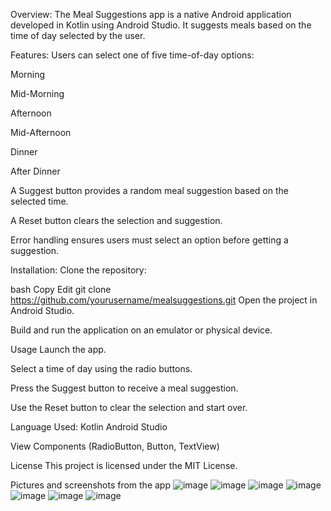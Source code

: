 Overview:
The Meal Suggestions app is a native Android application developed in Kotlin using Android Studio. It suggests meals based on the time of day selected by the user.

Features:
Users can select one of five time-of-day options:

Morning

Mid-Morning

Afternoon

Mid-Afternoon

Dinner

After Dinner

A Suggest button provides a random meal suggestion based on the selected time.

A Reset button clears the selection and suggestion.

Error handling ensures users must select an option before getting a suggestion.

Installation:
Clone the repository:

bash
Copy
Edit
git clone https://github.com/yourusername/mealsuggestions.git
Open the project in Android Studio.

Build and run the application on an emulator or physical device.

Usage
Launch the app.

Select a time of day using the radio buttons.

Press the Suggest button to receive a meal suggestion.

Use the Reset button to clear the selection and start over.

Language Used:
Kotlin
Android Studio

View Components (RadioButton, Button, TextView)

License
This project is licensed under the MIT License.

Pictures and screenshots from the app
![image](https://github.com/user-attachments/assets/cf33acbe-5879-4bc1-a073-249e9e92db42)
![image](https://github.com/user-attachments/assets/1a90d40d-cea2-4c81-8b57-53c334ae5a62)
![image](https://github.com/user-attachments/assets/5ce61333-c5c2-466b-8ba9-6912934826a1)
![image](https://github.com/user-attachments/assets/9b6e50a8-c120-4207-9a80-f5270a095cd4)
![image](https://github.com/user-attachments/assets/ed3fa9ad-c9c3-41eb-bfdf-f7953ce3be43)
![image](https://github.com/user-attachments/assets/10b0c2d4-2da4-4cbd-bced-ea25fa171842)
![image](https://github.com/user-attachments/assets/34dcdf50-a224-4d69-ba34-e5b436625e3c)









